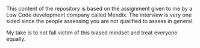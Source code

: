 This content of the repository is based on the assignment given to me by a Low Code development company called Mendix.
The interview is very one sided since the people assessing you are not qualified to assess in general.

My take is to not fall victim of this biased mindset and treat everyone equally.
